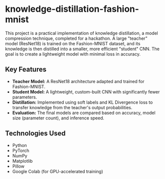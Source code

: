 # knowledge-distillation-fashion-mnist
This project is a practical implementation of knowledge distillation, a model compression technique, completed for a hackathon. A large "teacher" model (ResNet18) is trained on the Fashion-MNIST dataset, and its knowledge is then distilled into a smaller, more efficient "student" CNN. The goal is to create a lightweight model with minimal loss in accuracy.

## Key Features
- **Teacher Model:** A ResNet18 architecture adapted and trained for Fashion-MNIST.
- **Student Model:** A lightweight, custom-built CNN with significantly fewer parameters.
- **Distillation:** Implemented using soft labels and KL Divergence loss to transfer knowledge from the teacher's output probabilities.
- **Evaluation:** The final models are compared based on accuracy, model size (parameter count), and inference speed.


## Technologies Used
- Python
- PyTorch
- NumPy
- Matplotlib
- Pillow
- Google Colab (for GPU-accelerated training)
